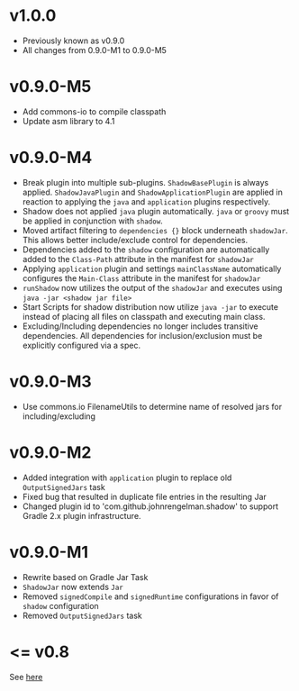 v1.0.0
======

+ Previously known as v0.9.0
+ All changes from 0.9.0-M1 to 0.9.0-M5

v0.9.0-M5
=========

+ Add commons-io to compile classpath
+ Update asm library to 4.1

v0.9.0-M4
=========

+ Break plugin into multiple sub-plugins. `ShadowBasePlugin` is always applied.
  `ShadowJavaPlugin` and `ShadowApplicationPlugin` are applied in reaction to applying the `java` and `application`
  plugins respectively.
+ Shadow does not applied `java` plugin automatically. `java` or `groovy` must be applied in conjunction with `shadow`.
+ Moved artifact filtering to `dependencies {}` block underneath `shadowJar`. This allows better include/exclude control
  for dependencies.
+ Dependencies added to the `shadow` configuration are automatically added to the `Class-Path` attribute in the manifest
  for `shadowJar`
+ Applying `application` plugin and settings `mainClassName` automatically configures the `Main-Class` attribute in
  the manifest for `shadowJar`
+ `runShadow` now utilizes the output of the `shadowJar` and executes using `java -jar <shadow jar file>`
+ Start Scripts for shadow distribution now utilize `java -jar` to execute instead of placing all files on classpath
  and executing main class.
+ Excluding/Including dependencies no longer includes transitive dependencies. All dependencies for inclusion/exclusion
  must be explicitly configured via a spec.

v0.9.0-M3
=========

+ Use commons.io FilenameUtils to determine name of resolved jars for including/excluding

v0.9.0-M2
=========

+ Added integration with `application` plugin to replace old `OutputSignedJars` task
+ Fixed bug that resulted in duplicate file entries in the resulting Jar
+ Changed plugin id to 'com.github.johnrengelman.shadow' to support Gradle 2.x plugin infrastructure.

v0.9.0-M1
=========

+ Rewrite based on Gradle Jar Task
+ `ShadowJar` now extends `Jar`
+ Removed `signedCompile` and `signedRuntime` configurations in favor of `shadow` configuration
+ Removed `OutputSignedJars` task

<= v0.8
=======

See [here](README_old.md)